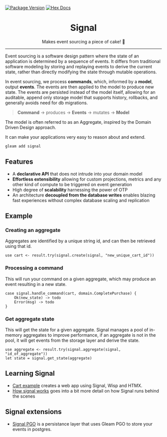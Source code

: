 [![Package Version](https://img.shields.io/hexpm/v/signal)](https://hex.pm/packages/signal)
[![Hex Docs](https://img.shields.io/badge/hex-docs-ffaff3)](https://hexdocs.pm/signal/)

<h1 align="center">Signal</h1>

<div align="center">
    Makes event sourcing a piece of cake! 🍰
</div>

---

Event sourcing is a software design pattern where the state of an application is determined by a sequence of events. It differs from traditional software modeling by storing and replaying events to derive the current state, rather than directly modifying the state through mutable operations.

In event sourcing, we process **commands**, which, informed by a **model**, output **events**. The events are then applied to the model to produce new state. The events are persisted instead of the model itself, allowing for an auditable, append only storage model that supports history, rollbacks, and generally avoids need for db migrations.

> **Command** -> produces -> **Events** -> mutates -> **Model**

The model is often referred to as an Aggregate, inspired by the Domain Driven Design approach.

It can make your applications very easy to reason about and extend.

```sh
gleam add signal
```

## Features

-   A **declarative API** that does not intrude into your domain model
-   **Effortless extensibility** allowing for custom projections, metrics and any other kind of compute to be triggered on event generation
-   High degree of **scalability** harnessing the power of OTP
-   An architecture **decoupled from the database writes** enables blazing fast experiences without complex database scaling and replication

## Example

### Creating an aggregate

Aggregates are identified by a unique string id, and can then be retrieved using that id.

```gleam
use cart <- result.try(signal.create(signal, "new_unique_cart_id"))
```

### Processing a command

This will run your command on a given aggregate, which may produce an event resulting in a new state.

```gleam
case signal.handle_command(cart, domain.CompletePurchase) {
    Ok(new_state) -> todo
    Error(msg) -> todo
}
```

### Get aggregate state

This will get the state for a given aggregate. Signal manages a pool of in-memory aggregates to improve performance, if an aggregate is not in the pool, it will get events from the storage layer and derive the state.

```gleam
use aggregate <- result.try(signal.aggregate(signal, "id_of_aggregate"))
let state = signal.get_state(aggregate)
```

## Learning Signal

-   [Cart example](https://github.com/dominikbb/signal/tree/master/examples/cart) creates a web app using Signal, Wisp and HTMX.
-   [How signal works](https://github.com/DominikBB/signal/blob/master/pages/how-signal-works.md) goes into a bit more detail on how Signal runs behind the scenes

## Signal extensions

-   [Signal PGO](https://hexdocs.pm/signal_pgo/) is a persistance layer that uses Gleam PGO to store your events in postgres.
